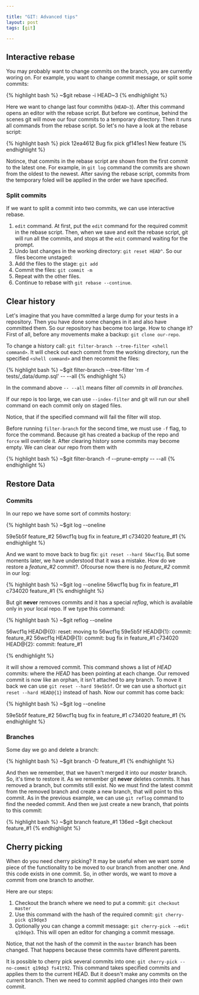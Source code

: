 ```yaml
---

title: "GIT: Advanced tips"
layout: post
tags: [git]

---
```


## Interactive rebase

You may probably want to change commits on the branch, you are currently woring on. For example, you want
to change commit message, or split some commits:

{% highlight bash %}
~$git rebase -i HEAD~3
{% endhighlight %}

Here we want to change last four commiths (`HEAD~3`). After this command opens an editor with the rebase script. But before 
we continue, behind the scenes git will move our four commits to a temporary directory. Then it runs all commands from the
rebase script. So let's no have a look at the rebase script:

{% highlight bash %}
pick 12ea4612 Bug fix 
pick gf141es1 New feature
{% endhighlight %}

Notince, that commits in the rebase script are shown from the first commit to the latest one. For example, in `git log` command
the commits are shown from the oldest to the newest. After saving the rebase script, commits from the temporary foled
will be applied in the order we have specified.

### Split commits

If we want to split a commit into two commits, we can use interactive rebase. 
1. `edit` command. At first, put the `edit` command for the 
required commit in the rebase script. Then, when we save and exit the rebase script, git will run all the commits, and stops
at the `edit` command waiting for the prompt. 
2. Undo last changes in the working directory: `git reset HEAD^`. So our files become unstaged:
3. Add the files to the stage: `git add`
4. Commit the files: `git commit -m`
5. Repeat with the other files.
6. Continue to rebase with `git rebase --continue`.

## Clear history

Let's imagine that you have committed a large dump for your tests in a repository. Then you have done some 
changes in it and also have committed them. So our repository has become too large. How to change it? First of 
all, before any movements make a backup: `git clone our-repo`.

To change a history call: `git filter-branch --tree-filter <shell command>`. It will check out each commit from the
working directory, run the specified `<shell command>` and then recommit the files:

{% highlight bash %}
~$git filter-branch --tree-filter 'rm -f tests/_data/dump.sql' -- --all
{% endhighlight %}

In the command above `-- --all` means filter *all commits* in *all branches*.

If our repo is too large, we can use `--index-filter` and git will run our shell command on each commit only on staged files.

Notice, that if the specified command will fail the filter will stop.

Before running `filter-branch` for the second time, we must use `-f` flag, to force the command. Because git has created 
a backup of the repo and `force` will override it. After clearing history some commits may become empty. We can clear our
repo from them with 

{% highlight bash %}
~$git filter-branch -f --prune-empty -- --all
{% endhighlight %}


## Restore Data

### Commits

In our repo we have some sort of commits hostory:

{% highlight bash %}
~$git log --oneline

59e5b5f feature_#2
56wcf1q bug fix in feature_#1
c734020 feature_#1
{% endhighlight %}

And we want to move back to bug fix: `git reset --hard 56wcf1q`. But some moments later, we have understood
that it was a mistake. How do we restore a *feature_#2* commit?. Ofcourse now
there is no *feature_#2* commit in our log:

{% highlight bash %}
~$git log --oneline
56wcf1q bug fix in feature_#1
c734020 feature_#1
{% endhighlight %}


But git **never** removes commits and it has a special *reflog*, which is available only in your local repo. If we type this command:

{% highlight bash %}
~$git reflog --oneline

56wcf1q HEAD@{0}: reset: moving to 56wcf1q 
59e5b5f HEAD@{1}: commit: feature_#2
56wcf1q HEAD@{1}: commit: bug fix in feature_#1
c734020 HEAD@{2}: commit: feature_#1

{% endhighlight %}

it will show a removed commit. This command shows a list of *HEAD* commits: where the *HEAD* has been pointing at each change.
Our removed commit is now like an orphan, it isn't attached to any branch. To move it back we can use `git reset --hard 59e5b5f`.
Or we can use a shortuct `git reset --hard HEAD@{1}` instead of hash. Now our commit has come back:

{% highlight bash %}
~$git log --oneline

59e5b5f feature_#2
56wcf1q bug fix in feature_#1
c734020 feature_#1
{% endhighlight %}


### Branches

Some day we go and delete a branch:

{% highlight bash %}
~$git branch -D feature_#1 
{% endhighlight %}

And then we remember, that we haven't merged it into our *master* branch. So, it's time to restore it. As we remember git **never**
deletes commits. It has removed a branch, but commits still exist. No we must find the latest commit from the removed branch and
create a new branch, that will point to this commit. As in the previous example, we can use `git reflog` command to find the
needed commit. And then we just create a new branch, that points to this commit:

{% highlight bash %}
~$git branch feature_#1 136ed
~$git checkout feature_#1
{% endhighlight %}

## Cherry picking

When do you need cherry picking? It may be useful when we want some piece of the functionality to be moved to our branch 
from another one. And this code exists in one commit. So, in other words, we want to move a commit from one branch to another.

Here are our steps:

1. Checkout the branch where we need to put a commit: `git checkout master`
2. Use this command with the hash of the required commit: `git cherry-pick q19dqe3`
3. Optionally you can change a commit message: `git cherry-pick --edit q19dqe3`. This will open an editor for changing a
commit message.

Notice, that not the hash of the commit in the `master` branch has been changed. That happens because these commits have 
different parents.

It is possible to cherry pick several commits into one: `git cherry-pick --no-commit q19dq3 fs41t92`.
This command takes specified commits and applies them to the current HEAD. But it doesn't make any commits on the current
branch. Then we need to commit applied changes into their own commit.
